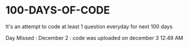 # 100-DAYS-OF-CODE
It's an attempt to code at least 1 question everyday for next 100 days

Day Missed :
December 2 : code was uploaded on december 3 12:49 AM

